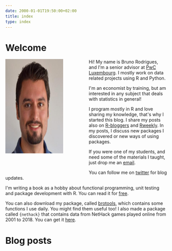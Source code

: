 ```yaml
---
date: 2000-01-01T19:50:00+02:00
title: index
type: index
---
```


# Welcome


<div style="float: left;margin: 0px 80px 50px 0px">
    <img src="/img/profile.jpg" width="180 " height="294"/>
</div>

Hi! My name is Bruno Rodrigues, and I'm a senior advisor at [PwC Luxembourg](https://www.pwc.lu/). 
I mostly work on data related projects using R and Python.

I'm an economist by training, but am interested in any subject that deals with statistics in general!

I program mostly in R and love sharing my knowledge, that's why I started this blog.
I share my posts also on [R-bloggers](http://www.r-bloggers.com) and [Rweekly](https://rweekly.org). In my posts, I discuss
new packages I discovered or new ways of using packages.

If you were one of my students, and need some of the materials I taught, just drop me an [email](mailto:bruno@brodrigues.co).

You can follow me on [twitter](https://twitter.com/brodriguesco) for blog updates.

I'm writing a book as a hobby about functional programming, unit testing and package
development with R. You can read it for [free](https://b-rodrigues.github.io/fput/).

You can also download my package, called [brotools](https://github.com/b-rodrigues/brotools),
which contains some functions I use daily. You might find them useful too! I also made a package
called `{nethack}` that contains data from NetHack games played online from 2001 to 2018. You
can get it [here](https://github.com/b-rodrigues/nethack).

# Blog posts
